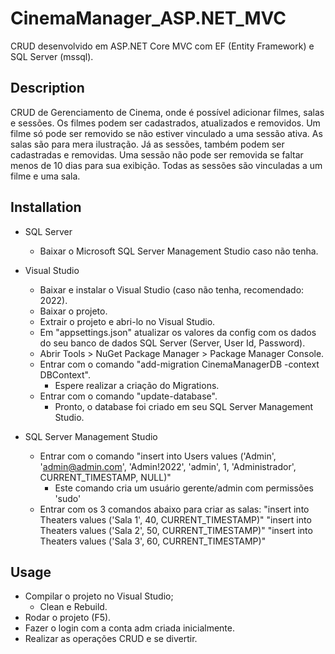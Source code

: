 # CinemaManager_ASP.NET_MVC
CRUD desenvolvido em ASP.NET Core MVC com EF (Entity Framework) e SQL Server (mssql).

## Description
CRUD de Gerenciamento de Cinema, onde é possível adicionar filmes, salas e sessões. Os filmes podem ser cadastrados, atualizados e removidos. Um filme só pode ser removido se não estiver vinculado a uma sessão ativa. As salas são para mera ilustração. Já as sessões, também podem ser cadastradas e removidas. Uma sessão não pode ser removida se faltar menos de 10 dias para sua exibição. Todas as sessões são vinculadas a um filme e uma sala.

## Installation
- SQL Server
	- Baixar o Microsoft SQL Server Management Studio caso não tenha.

- Visual Studio
	- Baixar e instalar o Visual Studio (caso não tenha, recomendado: 2022).
	- Baixar o projeto.
	- Extrair o projeto e abri-lo no Visual Studio.
	- Em "appsettings.json" atualizar os valores da config com os dados do seu banco de dados SQL Server (Server, User Id, Password).
	- Abrir Tools > NuGet Package Manager > Package Manager Console.
	- Entrar com o comando "add-migration CinemaManagerDB -context DBContext".
		- Espere realizar a criação do Migrations.
	- Entrar com o comando "update-database".
		- Pronto, o database foi criado em seu SQL Server Management Studio.
		
- SQL Server Management Studio
	- Entrar com o comando "insert into Users values ('Admin', 'admin@admin.com', 'Admin!2022', 'admin', 1, 'Administrador', CURRENT_TIMESTAMP, NULL)"
		- Este comando cria um usuário gerente/admin com permissões 'sudo'
	- Entrar com os 3 comandos abaixo para criar as salas:
		"insert into Theaters values ('Sala 1', 40, CURRENT_TIMESTAMP)"
		"insert into Theaters values ('Sala 2', 50, CURRENT_TIMESTAMP)"
		"insert into Theaters values ('Sala 3', 60, CURRENT_TIMESTAMP)"

## Usage
- Compilar o projeto no Visual Studio;
	- Clean e Rebuild.
- Rodar o projeto (F5).
- Fazer o login com a conta adm criada inicialmente.
- Realizar as operações CRUD e se divertir.
